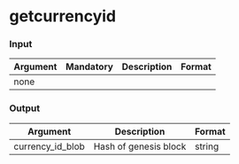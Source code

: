 # getcurrencyid

### Input

| Argument | Mandatory | Description | Format |
| -------- | --------- | ----------- | ------ |
| none     |           |             |        |

### Output

| Argument           | Description           | Format |
| ------------------ | --------------------- | ------ |
| currency\_id\_blob | Hash of genesis block | string |
